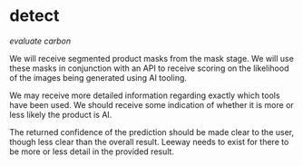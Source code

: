 # detect
_evaluate carbon_

We will receive segmented product masks from the mask stage. We will use these masks in conjunction with an API to receive scoring on the likelihood of the images being generated using AI tooling. 

We may receive more detailed information regarding exactly which tools have been used. We should receive some indication of whether it is more or less likely the product is AI. 

The returned confidence of the prediction should be made clear to the user, though less clear than the overall result. Leeway needs to exist for there to be more or less detail in the provided result.